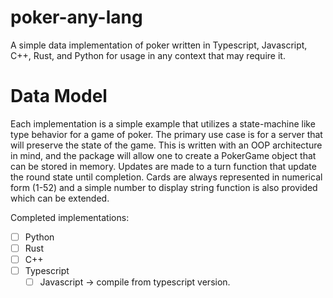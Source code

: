# poker-any-lang
A simple data implementation of poker written in Typescript, Javascript, C++, Rust, and Python for usage in any context that may require it.

# Data Model
Each implementation is a simple example that utilizes a state-machine like type behavior for a game of poker. The primary use case is for a server that will preserve the state of the game. This is written with an OOP architecture in mind, and the package will allow one to create a PokerGame object that can be stored in memory. Updates are made to a turn function that update the round state until completion. Cards are always represented in numerical form (1-52) and a simple number to display string function is also provided which can be extended.

Completed implementations:
- [ ] Python
- [ ] Rust
- [ ] C++
- [ ] Typescript
  - [ ] Javascript -> compile from typescript version.
